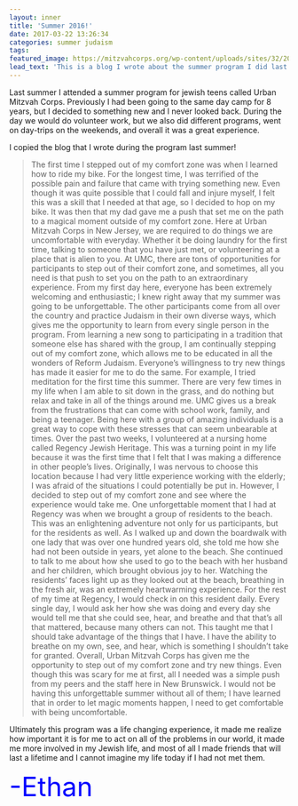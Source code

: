 ```yaml
---
layout: inner
title: 'Summer 2016!'
date: 2017-03-22 13:26:34
categories: summer judaism
tags: 
featured_image: https://mitzvahcorps.org/wp-content/uploads/sites/32/2016/07/pasted-image-0-1000x400.jpg
lead_text: 'This is a blog I wrote about the summer program I did last summer. Check it out!'
---
```



Last summer I attended a summer program for jewish teens called Urban Mitzvah Corps. Previously I had been going to the same day camp for 8 years, but I decided to something new and I never looked back. During the day we would do volunteer work, but we also did different programs, went on day-trips on the weekends, and overall it was a great experience. 
 
I copied the blog that I wrote during the program last summer!
 


<p> <blockquote> The first time I stepped out of my comfort zone was when I learned how to ride my bike. For the longest time, I was terrified of the possible pain and failure that came with trying something new. Even though it was quite possible that I could fall and injure myself, I felt this was a skill that I needed at that age, so I decided to hop on my bike. It was then that my dad gave me a push that set me on the path to a magical moment outside of my comfort zone. 
Here at Urban Mitzvah Corps in New Jersey, we are required to do things we are uncomfortable with everyday. Whether it be doing laundry for the first time, talking to someone that you have just met, or volunteering at a place that is alien to you. At UMC, there are tons of opportunities for participants to step out of their comfort zone, and sometimes, all you need is that push to set you on the path to an extraordinary experience.
From my first day here, everyone has been extremely welcoming and enthusiastic; I knew right away that my summer was going to be unforgettable. The other participants come from all over the country and practice Judaism in their own diverse ways, which gives me the opportunity to learn from every single person in the program. From learning a new song to participating in a tradition that someone else has shared with the group, I am continually stepping out of my comfort zone, which allows me to be educated in all the wonders of Reform Judaism. 
Everyone’s willingness to try new things has made it easier for me to do the same. For example, I tried meditation for the first time this summer. There are very few times in my life when I am able to sit down in the grass, and do nothing but relax and take in all of the things around me. UMC gives us a break from the frustrations that can come with school work, family, and being a teenager. Being here with a group of amazing individuals is a great way to cope with these stresses that can seem unbearable at times.  
Over the past two weeks, I volunteered at a nursing home called Regency Jewish Heritage. This was a turning point in my life because it was the first time that I felt that I was making a difference in other people’s lives. Originally, I was nervous to choose this location because I had very little experience working with the elderly; I was afraid of the situations I could potentially be put in. However, I decided to step out of my comfort zone and see where the experience would take me. 
One unforgettable moment that I had at Regency was when we brought a group of residents to the beach. This was an enlightening adventure not only for us participants, but for the residents as well. As I walked up and down the boardwalk with one lady that was over one hundred years old, she told me how she had not been outside in years, yet alone to the beach. She continued to talk to me about how she used to go to the beach with her husband and her children, which brought obvious joy to her. Watching the residents’ faces light up as they looked out at the beach, breathing in the fresh air, was an extremely heartwarming experience. 
For the rest of my time at Regency, I would check in on this resident daily. Every single day, I would ask her how she was doing and every day she would tell me that she could see, hear, and breathe and that that’s all that mattered, because many others can not. This taught me that I should take advantage of the things that I have. I have the ability to breathe on my own, see, and hear, which is something I shouldn’t take for granted.
Overall, Urban Mitzvah Corps has given me the opportunity to step out of my comfort zone and try new things. Even though this was scary for me at first, all I needed was a simple push from my peers and the staff here in New Brunswick. I would not be having this unforgettable summer without all of them; I have learned that in order to let magic moments happen, I need to get comfortable with being uncomfortable. </blockquote>

<p> Ultimately this program was a life changing experience, it made me realize how important it is for me to act on all of the problems in our world, it made me more involved in my Jewish life, and most of all I made friends that will last a lifetime and I cannot imagine my life today if I had not met them. </p> 


<font size="7" color="Blue">-Ethan
 
